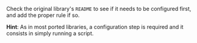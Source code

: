 Check the original library's `README` to see if it needs to be configured first, and add the proper rule if so.

**Hint**: As in most ported libraries, a configuration step is required and it consists in simply running a script.
